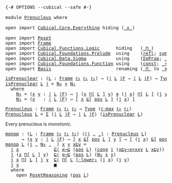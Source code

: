<pre class="Agda"><a id="9" class="Symbol">{-#</a> <a id="13" class="Keyword">OPTIONS</a> <a id="21" class="Pragma">--cubical</a> <a id="31" class="Pragma">--safe</a> <a id="38" class="Symbol">#-}</a>

<a id="43" class="Keyword">module</a> <a id="50" href="Prenucleus.html" class="Module">Prenucleus</a> <a id="61" class="Keyword">where</a>

<a id="68" class="Keyword">open</a> <a id="73" class="Keyword">import</a> <a id="80" href="Cubical.Core.Everything.html" class="Module">Cubical.Core.Everything</a> <a id="104" class="Keyword">hiding</a> <a id="111" class="Symbol">(</a><a id="112" href="Cubical.Core.Primitives.html#469" class="Primitive">_∧_</a><a id="115" class="Symbol">)</a>

<a id="118" class="Keyword">open</a> <a id="123" class="Keyword">import</a> <a id="130" href="Poset.html" class="Module">Poset</a>
<a id="136" class="Keyword">open</a> <a id="141" class="Keyword">import</a> <a id="148" href="Frame.html" class="Module">Frame</a>
<a id="154" class="Keyword">open</a> <a id="159" class="Keyword">import</a> <a id="166" href="Cubical.Functions.Logic.html" class="Module">Cubical.Functions.Logic</a>      <a id="195" class="Keyword">hiding</a>   <a id="204" class="Symbol">(</a><a id="205" href="Cubical.Functions.Logic.html#3836" class="Function Operator">_⊓_</a><a id="208" class="Symbol">)</a>
<a id="210" class="Keyword">open</a> <a id="215" class="Keyword">import</a> <a id="222" href="Cubical.Foundations.Prelude.html" class="Module">Cubical.Foundations.Prelude</a>  <a id="251" class="Keyword">using</a>    <a id="260" class="Symbol">(</a><a id="261" href="Cubical.Foundations.Prelude.html#898" class="Function">refl</a><a id="265" class="Symbol">;</a> <a id="267" href="Cubical.Foundations.Prelude.html#955" class="Function">sym</a><a id="270" class="Symbol">;</a> <a id="272" href="Cubical.Foundations.Prelude.html#1138" class="Function">cong</a><a id="276" class="Symbol">;</a> <a id="278" href="Cubical.Foundations.Prelude.html#6490" class="Function Operator">_≡⟨_⟩_</a><a id="284" class="Symbol">;</a> <a id="286" href="Cubical.Foundations.Prelude.html#6959" class="Function Operator">_∎</a><a id="288" class="Symbol">)</a>
<a id="290" class="Keyword">open</a> <a id="295" class="Keyword">import</a> <a id="302" href="Cubical.Data.Sigma.html" class="Module">Cubical.Data.Sigma</a>           <a id="331" class="Keyword">using</a>    <a id="340" class="Symbol">(</a><a id="341" href="Cubical.Data.Sigma.Properties.html#11948" class="Function">Σ≡Prop</a><a id="347" class="Symbol">;</a> <a id="349" href="Cubical.Data.Sigma.Base.html#489" class="Function Operator">_×_</a><a id="352" class="Symbol">)</a>
<a id="354" class="Keyword">open</a> <a id="359" class="Keyword">import</a> <a id="366" href="Cubical.Foundations.Function.html" class="Module">Cubical.Foundations.Function</a> <a id="395" class="Keyword">using</a>    <a id="404" class="Symbol">(</a><a id="405" href="Cubical.Foundations.Function.html#1020" class="Function">const</a><a id="410" class="Symbol">;</a> <a id="412" href="Cubical.Foundations.Function.html#402" class="Function Operator">_∘_</a><a id="415" class="Symbol">)</a>
<a id="417" class="Keyword">open</a> <a id="422" class="Keyword">import</a> <a id="429" href="Basis.html" class="Module">Basis</a>                        <a id="458" class="Keyword">renaming</a> <a id="467" class="Symbol">(</a><a id="468" href="Cubical.Functions.Logic.html#3836" class="Function Operator">_⊓_</a> <a id="472" class="Symbol">to</a> <a id="Functions.Logic._⊓_"></a><a id="475" href="Prenucleus.html#475" class="Function Operator">_∧_</a><a id="478" class="Symbol">)</a>
</pre>
<pre class="Agda"><a id="isPrenuclear"></a><a id="493" href="Prenucleus.html#493" class="Function">isPrenuclear</a> <a id="506" class="Symbol">:</a> <a id="508" class="Symbol">(</a><a id="509" href="Prenucleus.html#509" class="Bound">L</a> <a id="511" class="Symbol">:</a> <a id="513" href="Frame.html#3701" class="Function">Frame</a> <a id="519" href="Basis.html#2598" class="Generalizable">ℓ₀</a> <a id="522" href="Basis.html#2601" class="Generalizable">ℓ₁</a> <a id="525" href="Basis.html#2604" class="Generalizable">ℓ₂</a><a id="527" class="Symbol">)</a> <a id="529" class="Symbol">→</a> <a id="531" class="Symbol">(</a><a id="532" href="Frame.html#3884" class="Function Operator">∣</a> <a id="534" href="Prenucleus.html#509" class="Bound">L</a> <a id="536" href="Frame.html#3884" class="Function Operator">∣F</a> <a id="539" class="Symbol">→</a> <a id="541" href="Frame.html#3884" class="Function Operator">∣</a> <a id="543" href="Prenucleus.html#509" class="Bound">L</a> <a id="545" href="Frame.html#3884" class="Function Operator">∣F</a><a id="547" class="Symbol">)</a> <a id="549" class="Symbol">→</a> <a id="551" href="Cubical.Core.Primitives.html#1230" class="Primitive">Type</a> <a id="556" class="Symbol">(</a><a id="557" href="Cubical.Core.Primitives.html#1202" class="Primitive">ℓ-max</a> <a id="563" href="Basis.html#2598" class="Generalizable">ℓ₀</a> <a id="566" href="Basis.html#2601" class="Generalizable">ℓ₁</a><a id="568" class="Symbol">)</a>
<a id="570" href="Prenucleus.html#493" class="Function">isPrenuclear</a> <a id="583" href="Prenucleus.html#583" class="Bound">L</a> <a id="585" href="Prenucleus.html#585" class="Bound">j</a> <a id="587" class="Symbol">=</a> <a id="589" href="Prenucleus.html#609" class="Function">N₀</a> <a id="592" href="Cubical.Data.Sigma.Base.html#489" class="Function Operator">×</a> <a id="594" href="Prenucleus.html#671" class="Function">N₁</a>
  <a id="599" class="Keyword">where</a>
    <a id="609" href="Prenucleus.html#609" class="Function">N₀</a> <a id="612" class="Symbol">=</a> <a id="614" class="Symbol">(</a><a id="615" href="Prenucleus.html#615" class="Bound">x</a> <a id="617" href="Prenucleus.html#617" class="Bound">y</a> <a id="619" class="Symbol">:</a> <a id="621" href="Frame.html#3884" class="Function Operator">∣</a> <a id="623" href="Prenucleus.html#583" class="Bound">L</a> <a id="625" href="Frame.html#3884" class="Function Operator">∣F</a><a id="627" class="Symbol">)</a> <a id="629" class="Symbol">→</a> <a id="631" href="Prenucleus.html#585" class="Bound">j</a> <a id="633" class="Symbol">(</a><a id="634" href="Prenucleus.html#615" class="Bound">x</a> <a id="636" href="Frame.html#4167" class="Function">⊓[</a> <a id="639" href="Prenucleus.html#583" class="Bound">L</a> <a id="641" href="Frame.html#4167" class="Function">]</a> <a id="643" href="Prenucleus.html#617" class="Bound">y</a><a id="644" class="Symbol">)</a> <a id="646" href="Agda.Builtin.Cubical.Path.html#381" class="Function Operator">≡</a> <a id="648" class="Symbol">(</a><a id="649" href="Prenucleus.html#585" class="Bound">j</a> <a id="651" href="Prenucleus.html#615" class="Bound">x</a><a id="652" class="Symbol">)</a> <a id="654" href="Frame.html#4167" class="Function">⊓[</a> <a id="657" href="Prenucleus.html#583" class="Bound">L</a> <a id="659" href="Frame.html#4167" class="Function">]</a> <a id="661" class="Symbol">(</a><a id="662" href="Prenucleus.html#585" class="Bound">j</a> <a id="664" href="Prenucleus.html#617" class="Bound">y</a><a id="665" class="Symbol">)</a>
    <a id="671" href="Prenucleus.html#671" class="Function">N₁</a> <a id="674" class="Symbol">=</a> <a id="676" class="Symbol">(</a><a id="677" href="Prenucleus.html#677" class="Bound">x</a>   <a id="681" class="Symbol">:</a> <a id="683" href="Frame.html#3884" class="Function Operator">∣</a> <a id="685" href="Prenucleus.html#583" class="Bound">L</a> <a id="687" href="Frame.html#3884" class="Function Operator">∣F</a><a id="689" class="Symbol">)</a> <a id="691" class="Symbol">→</a> <a id="693" href="Basis.html#1600" class="Function Operator">[</a> <a id="695" href="Prenucleus.html#677" class="Bound">x</a> <a id="697" href="Poset.html#2551" class="Function">⊑[</a> <a id="700" href="Frame.html#3968" class="Function">pos</a> <a id="704" href="Prenucleus.html#583" class="Bound">L</a> <a id="706" href="Poset.html#2551" class="Function">]</a> <a id="708" class="Symbol">(</a><a id="709" href="Prenucleus.html#585" class="Bound">j</a> <a id="711" href="Prenucleus.html#677" class="Bound">x</a><a id="712" class="Symbol">)</a> <a id="714" href="Basis.html#1600" class="Function Operator">]</a>
</pre>
<pre class="Agda"><a id="Prenucleus"></a><a id="729" href="Prenucleus.html#729" class="Function">Prenucleus</a> <a id="740" class="Symbol">:</a> <a id="742" href="Frame.html#3701" class="Function">Frame</a> <a id="748" href="Basis.html#2598" class="Generalizable">ℓ₀</a> <a id="751" href="Basis.html#2601" class="Generalizable">ℓ₁</a> <a id="754" href="Basis.html#2604" class="Generalizable">ℓ₂</a> <a id="757" class="Symbol">→</a> <a id="759" href="Cubical.Core.Primitives.html#1230" class="Primitive">Type</a> <a id="764" class="Symbol">(</a><a id="765" href="Cubical.Core.Primitives.html#1202" class="Primitive">ℓ-max</a> <a id="771" href="Basis.html#2598" class="Generalizable">ℓ₀</a> <a id="774" href="Basis.html#2601" class="Generalizable">ℓ₁</a><a id="776" class="Symbol">)</a>
<a id="778" href="Prenucleus.html#729" class="Function">Prenucleus</a> <a id="789" href="Prenucleus.html#789" class="Bound">L</a> <a id="791" class="Symbol">=</a> <a id="793" href="Agda.Builtin.Sigma.html#166" class="Record">Σ</a> <a id="795" class="Symbol">(</a><a id="796" href="Frame.html#3884" class="Function Operator">∣</a> <a id="798" href="Prenucleus.html#789" class="Bound">L</a> <a id="800" href="Frame.html#3884" class="Function Operator">∣F</a> <a id="803" class="Symbol">→</a> <a id="805" href="Frame.html#3884" class="Function Operator">∣</a> <a id="807" href="Prenucleus.html#789" class="Bound">L</a> <a id="809" href="Frame.html#3884" class="Function Operator">∣F</a><a id="811" class="Symbol">)</a> <a id="813" class="Symbol">(</a><a id="814" href="Prenucleus.html#493" class="Function">isPrenuclear</a> <a id="827" href="Prenucleus.html#789" class="Bound">L</a><a id="828" class="Symbol">)</a>
</pre>
Every prenucleus is monotonic.

<pre class="Agda"><a id="monop"></a><a id="875" href="Prenucleus.html#875" class="Function">monop</a> <a id="881" class="Symbol">:</a> <a id="883" class="Symbol">(</a><a id="884" href="Prenucleus.html#884" class="Bound">L</a> <a id="886" class="Symbol">:</a> <a id="888" href="Frame.html#3701" class="Function">Frame</a> <a id="894" href="Basis.html#2598" class="Generalizable">ℓ₀</a> <a id="897" href="Basis.html#2601" class="Generalizable">ℓ₁</a> <a id="900" href="Basis.html#2604" class="Generalizable">ℓ₂</a><a id="902" class="Symbol">)</a> <a id="904" class="Symbol">(</a><a id="905" href="Prenucleus.html#905" class="Bound">(</a><a id="906" href="Prenucleus.html#906" class="Bound">j</a> <a id="908" href="Agda.Builtin.Sigma.html#236" class="InductiveConstructor Operator">,</a> <a id="910" href="Prenucleus.html#905" class="Bound">_)</a> <a id="913" class="Symbol">:</a> <a id="915" href="Prenucleus.html#729" class="Function">Prenucleus</a> <a id="926" href="Prenucleus.html#884" class="Bound">L</a><a id="927" class="Symbol">)</a>
      <a id="935" class="Symbol">→</a> <a id="937" class="Symbol">(</a><a id="938" href="Prenucleus.html#938" class="Bound">x</a> <a id="940" href="Prenucleus.html#940" class="Bound">y</a> <a id="942" class="Symbol">:</a> <a id="944" href="Frame.html#3884" class="Function Operator">∣</a> <a id="946" href="Prenucleus.html#884" class="Bound">L</a> <a id="948" href="Frame.html#3884" class="Function Operator">∣F</a><a id="950" class="Symbol">)</a> <a id="952" class="Symbol">→</a> <a id="954" href="Basis.html#1600" class="Function Operator">[</a> <a id="956" href="Prenucleus.html#938" class="Bound">x</a> <a id="958" href="Poset.html#2551" class="Function">⊑[</a> <a id="961" href="Frame.html#3968" class="Function">pos</a> <a id="965" href="Prenucleus.html#884" class="Bound">L</a> <a id="967" href="Poset.html#2551" class="Function">]</a> <a id="969" href="Prenucleus.html#940" class="Bound">y</a> <a id="971" href="Basis.html#1600" class="Function Operator">]</a> <a id="973" class="Symbol">→</a> <a id="975" href="Basis.html#1600" class="Function Operator">[</a> <a id="977" class="Symbol">(</a><a id="978" href="Prenucleus.html#906" class="Bound">j</a> <a id="980" href="Prenucleus.html#938" class="Bound">x</a><a id="981" class="Symbol">)</a> <a id="983" href="Poset.html#2551" class="Function">⊑[</a> <a id="986" href="Frame.html#3968" class="Function">pos</a> <a id="990" href="Prenucleus.html#884" class="Bound">L</a> <a id="992" href="Poset.html#2551" class="Function">]</a> <a id="994" class="Symbol">(</a><a id="995" href="Prenucleus.html#906" class="Bound">j</a> <a id="997" href="Prenucleus.html#940" class="Bound">y</a><a id="998" class="Symbol">)</a> <a id="1000" href="Basis.html#1600" class="Function Operator">]</a>
<a id="1002" href="Prenucleus.html#875" class="Function">monop</a> <a id="1008" href="Prenucleus.html#1008" class="Bound">L</a> <a id="1010" class="Symbol">(</a><a id="1011" href="Prenucleus.html#1011" class="Bound">j</a> <a id="1013" href="Agda.Builtin.Sigma.html#236" class="InductiveConstructor Operator">,</a> <a id="1015" href="Prenucleus.html#1015" class="Bound">N₀</a> <a id="1018" href="Agda.Builtin.Sigma.html#236" class="InductiveConstructor Operator">,</a> <a id="1020" class="Symbol">_)</a> <a id="1023" href="Prenucleus.html#1023" class="Bound">x</a> <a id="1025" href="Prenucleus.html#1025" class="Bound">y</a> <a id="1027" href="Prenucleus.html#1027" class="Bound">x⊑y</a> <a id="1031" class="Symbol">=</a>
  <a id="1035" href="Prenucleus.html#1011" class="Bound">j</a> <a id="1037" href="Prenucleus.html#1023" class="Bound">x</a>             <a id="1051" href="Poset.html#3694" class="Function Operator">⊑⟨</a> <a id="1054" href="Poset.html#4094" class="Function">≡⇒⊑</a> <a id="1058" class="Symbol">(</a><a id="1059" href="Frame.html#3968" class="Function">pos</a> <a id="1063" href="Prenucleus.html#1008" class="Bound">L</a><a id="1064" class="Symbol">)</a> <a id="1066" class="Symbol">(</a><a id="1067" href="Cubical.Foundations.Prelude.html#1138" class="Function">cong</a> <a id="1072" href="Prenucleus.html#1011" class="Bound">j</a> <a id="1074" class="Symbol">(</a><a id="1075" href="Frame.html#7479" class="Function">x⊑y⇒x=x∧y</a> <a id="1085" href="Prenucleus.html#1008" class="Bound">L</a> <a id="1087" href="Prenucleus.html#1027" class="Bound">x⊑y</a><a id="1090" class="Symbol">))</a> <a id="1093" href="Poset.html#3694" class="Function Operator">⟩</a>
  <a id="1097" href="Prenucleus.html#1011" class="Bound">j</a> <a id="1099" class="Symbol">(</a><a id="1100" href="Prenucleus.html#1023" class="Bound">x</a> <a id="1102" href="Frame.html#4167" class="Function">⊓[</a> <a id="1105" href="Prenucleus.html#1008" class="Bound">L</a> <a id="1107" href="Frame.html#4167" class="Function">]</a> <a id="1109" href="Prenucleus.html#1025" class="Bound">y</a><a id="1110" class="Symbol">)</a>  <a id="1113" href="Poset.html#3694" class="Function Operator">⊑⟨</a> <a id="1116" href="Poset.html#4094" class="Function">≡⇒⊑</a> <a id="1120" class="Symbol">(</a><a id="1121" href="Frame.html#3968" class="Function">pos</a> <a id="1125" href="Prenucleus.html#1008" class="Bound">L</a><a id="1126" class="Symbol">)</a> <a id="1128" class="Symbol">(</a><a id="1129" href="Prenucleus.html#1015" class="Bound">N₀</a> <a id="1132" href="Prenucleus.html#1023" class="Bound">x</a> <a id="1134" href="Prenucleus.html#1025" class="Bound">y</a><a id="1135" class="Symbol">)</a>                   <a id="1155" href="Poset.html#3694" class="Function Operator">⟩</a>
  <a id="1159" href="Prenucleus.html#1011" class="Bound">j</a> <a id="1161" href="Prenucleus.html#1023" class="Bound">x</a> <a id="1163" href="Frame.html#4167" class="Function">⊓[</a> <a id="1166" href="Prenucleus.html#1008" class="Bound">L</a> <a id="1168" href="Frame.html#4167" class="Function">]</a> <a id="1170" href="Prenucleus.html#1011" class="Bound">j</a> <a id="1172" href="Prenucleus.html#1025" class="Bound">y</a>  <a id="1175" href="Poset.html#3694" class="Function Operator">⊑⟨</a> <a id="1178" href="Frame.html#5023" class="Function Operator">⊓[</a> <a id="1181" href="Prenucleus.html#1008" class="Bound">L</a> <a id="1183" href="Frame.html#5023" class="Function Operator">]-lower₁</a> <a id="1192" class="Symbol">(</a><a id="1193" href="Prenucleus.html#1011" class="Bound">j</a> <a id="1195" href="Prenucleus.html#1023" class="Bound">x</a><a id="1196" class="Symbol">)</a> <a id="1198" class="Symbol">(</a><a id="1199" href="Prenucleus.html#1011" class="Bound">j</a> <a id="1201" href="Prenucleus.html#1025" class="Bound">y</a><a id="1202" class="Symbol">)</a>              <a id="1217" href="Poset.html#3694" class="Function Operator">⟩</a>
  <a id="1221" href="Prenucleus.html#1011" class="Bound">j</a> <a id="1223" href="Prenucleus.html#1025" class="Bound">y</a>             <a id="1237" href="Poset.html#3832" class="Function Operator">■</a>
  <a id="1241" class="Keyword">where</a>
    <a id="1251" class="Keyword">open</a> <a id="1256" href="Poset.html#3652" class="Module">PosetReasoning</a> <a id="1271" class="Symbol">(</a><a id="1272" href="Frame.html#3968" class="Function">pos</a> <a id="1276" href="Prenucleus.html#1008" class="Bound">L</a><a id="1277" class="Symbol">)</a>
</pre>